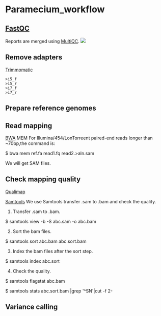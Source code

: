 # Paramecium_workflow

## [FastQC](https://www.bioinformatics.babraham.ac.uk/projects/fastqc/)
Reports are merged using [MultiQC](https://multiqc.info/).
![](https://i.imgur.com/YYiCU6j.png)

## Remove adapters
[Trimmomatic](http://www.usadellab.org/cms/?page=trimmomatic)
```
>i5_f
>i5_r
>i7_f
>i7_r
```

## Prepare reference genomes

## Read mapping
[BWA](http://bio-bwa.sourceforge.net/) MEM
For Illumina/454/LonTorreent paired-end reads longer than ~70bp,the command is: 

$ bwa mem ref.fa read1.fq read2.>aln.sam

We will get SAM files.
## Check mapping quality
[Qualimap](http://qualimap.bioinfo.cipf.es/)

[Samtools](http://samtools.sourceforge.net/)
We use Samtools transfer .sam to .bam and check the quality.
1. Transfer .sam to .bam.

$ samtools view -b -S abc.sam -o abc.bam

2. Sort the bam files.

$ samtools sort abc.bam abc.sort.bam

3. Index the bam files after the sort step.

$ samtools index abc.sort

4. Check the quality.

$ samtools flagstat abc.bam

$ samtools stats abc.sort.bam |grep '^SN'|cut -f 2-

## Variance calling

